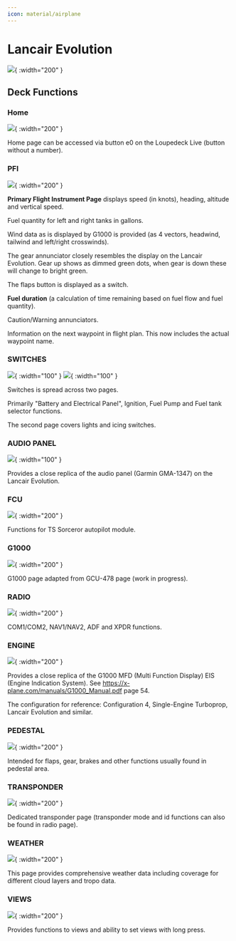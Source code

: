 ```yaml
---
icon: material/airplane
---
```


# Lancair Evolution

![](../assets/images/lancair-evolution/lancair-evolution.png){ :width="200" }


## Deck Functions

### Home
![](../assets/images/lancair-evolution/home.png){ :width="200" }

Home page can be accessed via button e0 on the Loupedeck Live (button without a number).

### PFI
![](../assets/images/lancair-evolution/pfi.png){ :width="200" }

**Primary Flight Instrument Page** displays speed (in knots), heading, altitude and vertical speed.

Fuel quantity for left and right tanks in gallons.

Wind data as is displayed by G1000 is provided (as 4 vectors, headwind, tailwind and left/right crosswinds).

The gear annunciator closely resembles the display on the Lancair Evolution. Gear up shows as dimmed green dots, when gear is down these will change to bright green.

The flaps button is displayed as a switch.

**Fuel duration** (a calculation of time remaining based on fuel flow and fuel quantity).

Caution/Warning annunciators.

Information on the next waypoint in flight plan. This now includes the actual waypoint name.

### SWITCHES
![](../assets/images/lancair-evolution/switches.png){ :width="100" }
![](../assets/images/lancair-evolution/switches2.png){ :width="100" }

Switches is spread across two pages.

Primarily "Battery and Electrical Panel", Ignition, Fuel Pump and Fuel tank selector functions.

The second page covers lights and icing switches. 

### AUDIO PANEL
 
![](../assets/images/lancair-evolution/audiopanel.png){ :width="100" }

Provides a close replica of the audio panel (Garmin GMA-1347) on the Lancair Evolution.

### FCU
![](../assets/images/lancair-evolution/fcu.png){ :width="200" }

Functions for TS Sorceror autopilot module. 

### G1000
![](../assets/images/lancair-evolution/g1000.png){ :width="200" }

G1000 page adapted from GCU-478 page (work in progress).

### RADIO
![](../assets/images/lancair-evolution/radio.png){ :width="200" }

COM1/COM2, NAV1/NAV2, ADF and XPDR functions.

### ENGINE
![](../assets/images/lancair-evolution/engine.png){ :width="200" }

Provides a close replica of the G1000 MFD (Multi Function Display) EIS (Engine Indication System). See https://x-plane.com/manuals/G1000_Manual.pdf page 54.

The configuration for reference: Configuration 4, Single-Engine Turboprop, Lancair Evolution and similar.  

### PEDESTAL
![](../assets/images/lancair-evolution/pedestal.png){ :width="200" }

Intended for flaps, gear, brakes and other functions usually found in pedestal area.

### TRANSPONDER
![](../assets/images/lancair-evolution/transponder.png){ :width="200" }

Dedicated transponder page (transponder mode and id functions can also be found in radio page).

### WEATHER
![](../assets/images/lancair-evolution/weather.png){ :width="200" }

This page provides comprehensive weather data including coverage for different cloud layers and tropo data.

### VIEWS
![](../assets/images/lancair-evolution/views.png){ :width="200" }

Provides functions to views and ability to set views with long press.